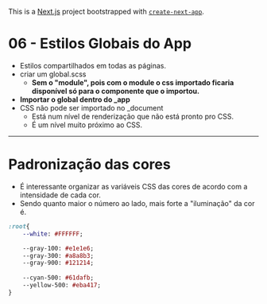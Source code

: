 This is a [Next.js](https://nextjs.org/) project bootstrapped with [`create-next-app`](https://github.com/vercel/next.js/tree/canary/packages/create-next-app).

# 06 - Estilos Globais do App

- Estilos compartilhados em todas as páginas.
- criar um global.scss
    - **Sem o "module", pois com o module o css importado ficaria disponível só para o componente que o importou.**
- **Importar o global dentro do _app**
- CSS não pode ser importado no _document
    - Está num nível de renderização que não está pronto pro CSS.
    - É um nível muito próximo ao CSS.
---
# Padronização das cores

- É interessante organizar as variáveis CSS das cores de acordo com a intensidade de cada cor.
- Sendo quanto maior o número ao lado, mais forte a "iluminação" da cor é.

```sass
:root{
    --white: #FFFFFF;

    --gray-100: #e1e1e6;
    --gray-300: #a8a8b3;
    --gray-900: #121214;
    
    --cyan-500: #61dafb;
    --yellow-500: #eba417;
}
```